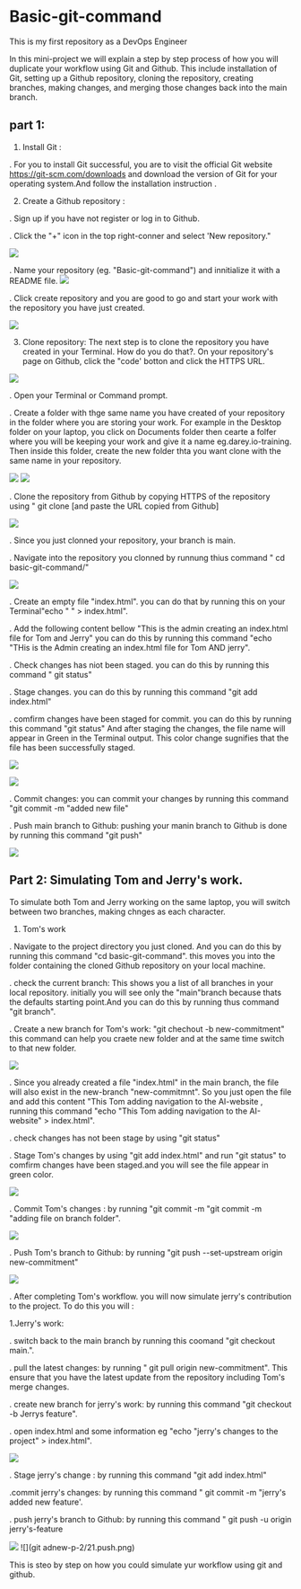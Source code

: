 # Basic-git-command
This is my first repository as a DevOps Engineer

In this mini-project we will explain a step by step process of how you will duplicate your workflow using Git and Github. This include installation 
of Git, setting up a Github repository, cloning the repository, creating branches, making changes, and merging those changes back into the main branch.

 ## part 1: 
 1. Install Git :

. For you to install Git successful, you are to visit the  official Git website https://git-scm.com/downloads and download the version of Git for your operating system.And follow the installation instruction .

2. Create a Github repository :

. Sign up if you have not register or log in to Github.

. Click the "+" icon in the top right-conner and select 'New repository."

![](./new-p-2/8.plus-sign.png)

. Name your repository (eg. "Basic-git-command") and innitialize it with a README file.
![](./new-p-2/9.set-rep.png)

. Click create repository and you are good to go and start your work with the repository you have just created.

![](./new-p-2/10.create.png) 

3. Clone repository:
The next step is to clone the repository you have created in your Terminal. How do you do that?. On your repository's page on Github, click the "code' botton and click the HTTPS URL.

![](./new-p-2/11.clone.png)


. Open your Terminal or Command prompt.

. Create a folder with thge same name you have created of your repository in the folder where you are storing your work. For example in the Desktop folder on your laptop, you click on Documents folder then cearte a folfer where you will be keeping your work and give it a name eg.darey.io-training. Then inside this folder, create the new folder thta you want clone with the same name in your repository.

![](./new-p-2/22.darey%20fol.png)
![](./new-p-2/23.B.png)

. Clone the repository from Github by copying HTTPS of the repository using " git clone [and paste the URL copied from Github]

![](./new-p-2/12.clone%20bsh.png)

. Since you just clonned your repository, your branch is main.

. Navigate into the repository you clonned by runnung thius command " cd basic-git-command/"

![](./new-p-2/13.clone%20repo.png)

. Create an empty file "index.html". you can do that by running this on your Terminal"echo " " > index.html".

. Add the following content bellow "This is the admin creating an index.html file for Tom and Jerry" you can do this by running this command "echo "THis is the Admin creating an index.html file for Tom AND jerry".

. Check changes has niot been staged. you can do this by running this command " git status"

. Stage changes. you can do this by running this command "git add index.html"

. comfirm changes have been staged for commit. you can do this by running this command "git status" And after staging the changes, the file name will appear in Green in the Terminal output. This color change sugnifies that the file has been successfully staged.

![](./new-p-2/14.creating%20file.png)

![](./new-p-2/14.B.png)


. Commit changes: you can commit your changes by running this command "git commit -m "added new file"

. Push main branch to Github: pushing your manin branch to Github is done by running this command "git push"

![](./new-p-2/15.COMMIT.png)


## Part 2: Simulating Tom and Jerry's work.

To simulate both Tom and Jerry working on the same laptop, you will switch between two branches, making chnges as each character.


1. Tom's work

. Navigate to the project directory you just cloned. And you can do this by running this command "cd basic-git-command". this moves you into the folder containing the cloned Github repository on your local machine.

. check the current branch: This shows you a list of all branches in your local repository. initially you will see only the "main"branch because thats the defaults starting point.And you can do this by running thus command "git branch".

. Create a new branch for Tom's work: "git chechout -b new-commitment" this command can help you craete new folder and at the same time switch to that new folder.

![](./new-p-2/15.branch.png)

. Since you already created a file "index.html" in the main branch, the file will also exist in the new-branch "new-commitmnt". So you just open the file and add this content "This Tom adding navigation to the AI-website , running this command "echo "This Tom adding navigation to the AI-website" > index.html".

. check changes has not been stage by using "git status"

. Stage Tom's changes by using "git add index.html" and run "git status" to comfirm changes have been staged.and you will see the file appear in green color.

![](./new-p-2/16.creating%20file2.png)

. Commit Tom's changes : by running "git commit -m "git commit -m "adding file on branch folder".

![](./new-p-2/17.git%20push.png)

. Push Tom's branch to Github: by running "git push --set-upstream origin new-commitment" 

![](./new-p-2/18.git%20push.png)

. After completing Tom's workflow. you will now simulate jerry's contribution to the project. To do this you will :

1.Jerry's work:

. switch back to the main branch by running this coomand "git checkout main.".

. pull the latest changes: by running " git pull origin new-commitment". This ensure that you have the latest update from the repository including Tom's merge changes.

. create new branch for jerry's work: by running this command "git checkout -b Jerrys feature".

. open index.html and some information eg "echo "jerry's changes to the project" > index.html".

![](./new-p-2/19.checking%20main%20dir.png)

. Stage jerry's change : by running this command "git add index.html"

.commit jerry's changes: by running this command " git commit -m "jerry's added new feature'.

. push jerry's branch to Github: by running this command " git push -u origin jerry's-feature

![](./new-p-2/20.push%20final%20w.png)
![](git adnew-p-2/21.push.png)

This is steo by step on how you could simulate yur workflow using git and github.



